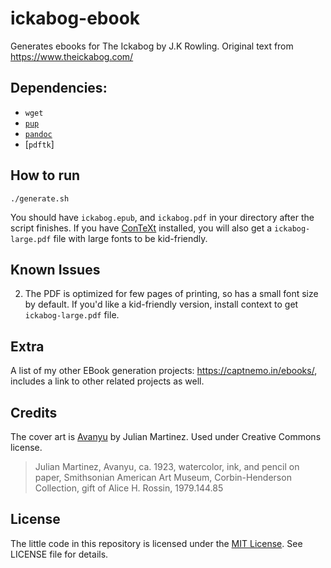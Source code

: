# ickabog-ebook

Generates ebooks for The Ickabog by J.K Rowling. Original text from https://www.theickabog.com/

## Dependencies:

- `wget`
- [`pup`](https://github.com/ericchiang/pup)
- [`pandoc`](https://pandoc.org/)
- [`pdftk`]

## How to run

`./generate.sh`

You should have `ickabog.epub`, and `ickabog.pdf` in your directory after the script finishes. If you have [ConTeXt](https://wiki.contextgarden.net/Main_Page) installed, you will also get a `ickabog-large.pdf` file with large fonts to be kid-friendly.

## Known Issues

2. The PDF is optimized for few pages of printing, so has a small font size by default. If you'd like a kid-friendly version, install context to get `ickabog-large.pdf` file.

## Extra

A list of my other EBook generation projects: https://captnemo.in/ebooks/, includes a link to other related projects as well.

## Credits

The cover art is [Avanyu](http://edan.si.edu/saam/id/object/1979.144.85) by Julian Martinez. Used under Creative Commons license.

> Julian Martinez, Avanyu, ca. 1923, watercolor, ink, and pencil on paper, Smithsonian American Art Museum, Corbin-Henderson Collection, gift of Alice H. Rossin, 1979.144.85

## License

The little code in this repository is licensed under the [MIT License](https://nemo.mit-license.org/). See LICENSE file for details.
